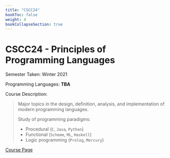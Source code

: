 ```yaml
---
title: "CSCC24"
bookToc: false
weight: 4
bookCollapseSection: true
---
```


# CSCC24 - Principles of Programming Languages

Semester Taken: Winter 2021

Programming Languages: **TBA**

Course Description:  

> Major topics in the design, definition, analysis, and implementation of  modern programming languages.
>
> Study of programming paradigms: 
> - Procedural (`C`, `Java`, `Python`)
> - Functional (`Scheme`, `ML`, `Haskell`) 
> - Logic programming (`Prolog`, `Mercury`)

[Course Page](https://utsc.calendar.utoronto.ca/course/CSCC24H3)

